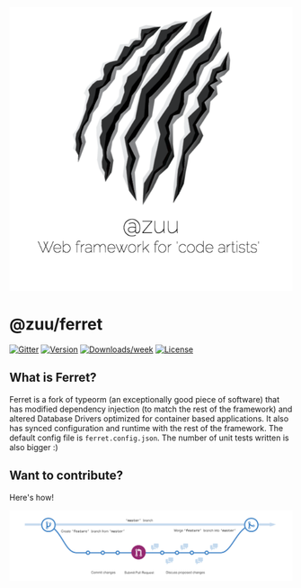 <div align="center">
  <a href="http://zuu.thevexis.me/">
    <img src="https://github.com/IAmTheVex/zuu/raw/master/assets/big_title.png">
  </a>
</div>

# @zuu/ferret

[![Gitter](https://img.shields.io/gitter/room/nwjs/nw.js.svg?style=for-the-badge)](https://gitter.im/zuu-framework/)
[![Version](https://img.shields.io/npm/v/@zuu/ferret.svg)](https://npmjs.org/package/@zuu/ferret)
[![Downloads/week](https://img.shields.io/npm/dw/@zuu/ferret.svg)](https://npmjs.org/package/@zuu/ferret)
[![License](https://img.shields.io/npm/l/@zuu/ferret.svg)](https://github.com/IAmTheVex/zuu/blob/master/package.json)

## What is Ferret?
Ferret is a fork of typeorm (an exceptionally good piece of software) that has modified dependency injection (to match the rest of the framework) and altered Database Drivers optimized for container based applications. It also has synced configuration and runtime with the rest of the framework. The default config file is `ferret.config.json`. The number of unit tests written is also bigger :)

## Want to contribute?
Here's how!
<div align="center">
  <a href="https://github.com/IAmTheVex/zuu/blob/master/CONTRIBUTING.md">
    <img src="https://github.com/IAmTheVex/zuu/raw/master/assets/branching.png">
  </a>
</div>
